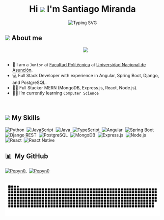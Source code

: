 
<h1 align="center">Hi <img src="https://media.giphy.com/media/hvRJCLFzcasrR4ia7z/giphy.gif" width="35"> I'm Santiago Miranda</h1>
<div align="center">
  
![Typing SVG](https://readme-typing-svg.herokuapp.com?font=ROBOT&size=25&color=39FF14&background=000000&center=true&vCenter=true&width=490&lines=%3E+Welcome+to+my+GitHub+profile...!)

</div>

## <picture><img src = "https://github.com/7oSkaaa/7oSkaaa/blob/main/Images/about_me.gif?raw=true" width = 50px></picture> About me

<picture> <img align="right" src="https://github.com/7oSkaaa/7oSkaaa/blob/main/Images/Right_Side.gif?raw=true" width = 250px></picture>

<br><br>

- :school: I am a `Junior` at [Facultad Politécnica](https://www.pol.una.py) at [Universidad Nacional de Asunción](https://www.una.py/).
- :computer: Full Stack Developer with experience in Angular, Spring Boot, Django, and PostgreSQL.
- :technologist: Full Stacker MERN (MongoDB, Express.js, React, Node.js).
- :student: I’m currently learning `Computer Science`
<br>

## <picture> <img src = "https://github.com/7oSkaaa/7oSkaaa/blob/main/Images/Front_End.gif?raw=true" width = 50px>  </picture> My Skills
<p align="center">

![Python](https://img.shields.io/badge/python-3670A0?style=for-the-badge&logo=python&logoColor=ffdd54)&nbsp;
![JavaScript](https://img.shields.io/badge/javascript-%23323330.svg?style=for-the-badge&logo=javascript&logoColor=%23F7DF1E)&nbsp;
![Java](https://img.shields.io/badge/java-%23ED8B00.svg?style=for-the-badge&logo=java&logoColor=white)&nbsp;
![TypeScript](https://img.shields.io/badge/TypeScript-%23007ACC.svg?style=for-the-badge&logo=typescript&logoColor=white)&nbsp;
![Angular](https://img.shields.io/badge/Angular-%23DD0031.svg?style=for-the-badge&logo=angular&logoColor=white)&nbsp;
![Spring Boot](https://img.shields.io/badge/Spring%20Boot-6DB33F?style=for-the-badge&logo=spring-boot&logoColor=white)&nbsp;
![Django REST](https://img.shields.io/badge/Django%20REST-092E20?style=for-the-badge&logo=django&logoColor=white)&nbsp;
![PostgreSQL](https://img.shields.io/badge/PostgreSQL-%23316192.svg?style=for-the-badge&logo=postgresql&logoColor=white)&nbsp;
![MongoDB](https://img.shields.io/badge/MongoDB-%2347A248.svg?style=for-the-badge&logo=mongodb&logoColor=white)&nbsp;
![Express.js](https://img.shields.io/badge/Express.js-%23000000.svg?style=for-the-badge&logo=express&logoColor=white)&nbsp;
![Node.js](https://img.shields.io/badge/Node.js-%23339933.svg?style=for-the-badge&logo=node.js&logoColor=white)&nbsp;
![React](https://img.shields.io/badge/React-%2361DAFB.svg?style=for-the-badge&logo=react&logoColor=white)&nbsp;
![React Native](https://img.shields.io/badge/React%20Native-%2361DAFB.svg?style=for-the-badge&logo=react&logoColor=white)&nbsp;


  ## 📊 &nbsp;My GitHub
  <a href="https://github.com/Pepyn0">
    <img width=450 height=170 align="center" alt="Pepyn0" src="https://github-readme-stats.vercel.app/api?username=SanM02&theme=midnight-purple&show_icons=true&bg_color=0D1117&hide_border=true&count_private=true" />
  </a> 
  &nbsp;
  <a href="https://github.com/Pepyn0">
    <img align="center" alt="Pepyn0" src="https://github-readme-stats.vercel.app/api/top-langs/?username=SanM02&theme=midnight-purple&layout=compact&bg_color=0D1117&hide_border=true&count_private=true" />
  </a>
  
##

<p align="center">
  <img  src="https://raw.githubusercontent.com/Elanza-48/Elanza-48/main/resources/img/github-contribution-grid-snake.svg"
    alt="example" />
</p>




